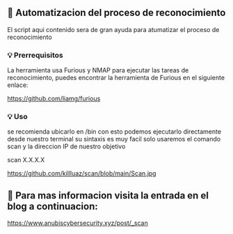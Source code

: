 ## :wrench: Automatizacion del proceso de reconocimiento

El script aqui contenido sera de gran ayuda para atumatizar el proceso de reconocimiento

### :bulb: Prerrequisitos

La herramienta usa Furious y NMAP para ejecutar las tareas de reconocimiento, puedes encontrar la herramienta de Furious en el siguiente enlace:

https://github.com/liamg/furious

### :bulb: Uso 

se recomienda ubicarlo en /bin con esto podemos ejecutarlo directamente desde nuestro terminal 
su sintaxis es muy facil  solo usaremos el comando scan y la direccion IP de nuestro objetivo

scan X.X.X.X

https://github.com/killluaz/scan/blob/main/Scan.jpg

## 🎯 Para mas informacion visita la entrada en el blog a continuacion:

https://www.anubiscybersecurity.xyz/post/_scan
